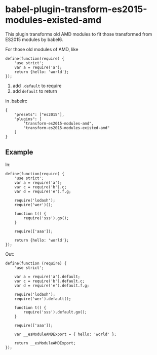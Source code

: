 # babel-plugin-transform-es2015-modules-existed-amd
This plugin transforms old AMD modules to fit those transformed from ES2015 modules by babel6.

For those old modules of AMD, like

```
define(function(require) {
    'use strict';
    var a = require('a');
    return {hello: 'world'};
});
```

1. add `.default` to require
2. add `default` to return

in .babelrc
```
{
    "presets": ["es2015"],
    "plugins": [
        "transform-es2015-modules-amd",
        "transform-es2015-modules-existed-amd"
    ]
}
```

## Example

In:
```
define(function(require) {
    'use strict';
    var a = require('a');
    var c = require('b').c;
    var d = require('e').f.g;

    require('lodash');
    require('wer')();

    function t() {
        require('sss').go();
    }

    require(['aaa']);

    return {hello: 'world'};
});
```

Out:
```
define(function (require) {
    'use strict';

    var a = require('a').default;
    var c = require('b').default.c;
    var d = require('e').default.f.g;

    require('lodash');
    require('wer').default();

    function t() {
        require('sss').default.go();
    }

    require(['aaa']);

    var __esModuleAMDExport = { hello: 'world' };

    return __esModuleAMDExport;
});
```
